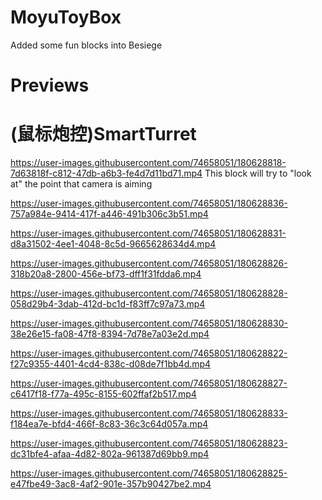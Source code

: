 # MoyuToyBox  
Added some fun blocks into Besiege  

# Previews  

# (鼠标炮控)SmartTurret
https://user-images.githubusercontent.com/74658051/180628818-7d63818f-c812-47db-a6b3-fe4d7d11bd71.mp4
This block will try to "look at" the point that camera is aiming


https://user-images.githubusercontent.com/74658051/180628836-757a984e-9414-417f-a446-491b306c3b51.mp4


https://user-images.githubusercontent.com/74658051/180628831-d8a31502-4ee1-4048-8c5d-9665628634d4.mp4


https://user-images.githubusercontent.com/74658051/180628826-318b20a8-2800-456e-bf73-dff1f31fdda6.mp4


https://user-images.githubusercontent.com/74658051/180628828-058d29b4-3dab-412d-bc1d-f83ff7c97a73.mp4


https://user-images.githubusercontent.com/74658051/180628830-38e26e15-fa08-47f8-8394-7d78e7a03e2d.mp4


https://user-images.githubusercontent.com/74658051/180628822-f27c9355-4401-4cd4-838c-d08de7f1bb4d.mp4


https://user-images.githubusercontent.com/74658051/180628827-c6417f18-f77a-495c-8155-602ffaf2b517.mp4


https://user-images.githubusercontent.com/74658051/180628833-f184ea7e-bfd4-466f-8c83-36c3c64d057a.mp4


https://user-images.githubusercontent.com/74658051/180628823-dc31bfe4-afaa-4d82-802a-961387d69bb9.mp4


https://user-images.githubusercontent.com/74658051/180628825-e47fbe49-3ac8-4af2-901e-357b90427be2.mp4




